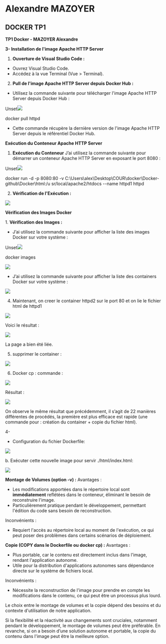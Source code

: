 # Alexandre MAZOYER

## DOCKER  TP1 
**TP1 Docker - MAZOYER Alexandre**

**3- Installation de l'image Apache HTTP Server**

1. **Ouverture de Visual Studio Code :**
- Ouvrez Visual Studio Code.
- Accédez à la vue Terminal (Vue > Terminal).
2. **Pull de l'image Apache HTTP Server depuis Docker Hub :**
- Utilisez la commande suivante pour télécharger l'image Apache HTTP Server depuis Docker Hub :

Unset![](Aspose.Words.ed76d1cf-1288-4998-a038-d3765fc86e21.001.png)

docker pull httpd

- Cette commande récupère la dernière version de l'image Apache HTTP Server depuis le référentiel Docker Hub.

**Exécution du Conteneur Apache HTTP Server**

1. **Exécution du Conteneur** J’ai utilisez la commande suivante pour démarrer un conteneur Apache HTTP Server en exposant le port 8080 :

Unset![](Aspose.Words.ed76d1cf-1288-4998-a038-d3765fc86e21.002.png)

docker run -d -p 8080:80 -v C:\Users\alex\Desktop\COUR\docker\Docker-github\Docker\html:/u sr/local/apache2/htdocs --name httpd1 httpd

2. **Vérification de l'Exécution :**

![](Aspose.Words.ed76d1cf-1288-4998-a038-d3765fc86e21.003.jpeg)

**Vérification des Images Docker**

1\. **Vérification des Images :**

- J’ai utilisez la commande suivante pour afficher la liste des images Docker sur votre système :

Unset![](Aspose.Words.ed76d1cf-1288-4998-a038-d3765fc86e21.004.png)

docker images

![](Aspose.Words.ed76d1cf-1288-4998-a038-d3765fc86e21.005.png)

- J’ai utilisez la commande suivante pour afficher la liste des containers Docker sur votre système :

![](Aspose.Words.ed76d1cf-1288-4998-a038-d3765fc86e21.006.png)

4. Maintenant, on creer le container httpd2 sur le port 80 et on lie le fichier html de httpd1

![](Aspose.Words.ed76d1cf-1288-4998-a038-d3765fc86e21.007.png)

Voici le résultat :

![](Aspose.Words.ed76d1cf-1288-4998-a038-d3765fc86e21.008.jpeg)

La page a bien été liée.

5. supprimer le container :

![](Aspose.Words.ed76d1cf-1288-4998-a038-d3765fc86e21.009.png)

6. Docker cp : commande :

![](Aspose.Words.ed76d1cf-1288-4998-a038-d3765fc86e21.010.png)

Résultat :

![](Aspose.Words.ed76d1cf-1288-4998-a038-d3765fc86e21.011.jpeg)

On observe le même résultat que précédemment, il s’agit de 22 manières différentes de procédés, la première est plus efficace est rapide (une commande pour : création du container + copie du fichier html).

4-

- Configuration du fichier Dockerfile:

![](Aspose.Words.ed76d1cf-1288-4998-a038-d3765fc86e21.012.jpeg)

b. Exécuter cette nouvelle image pour servir ./html/index.html:

![](Aspose.Words.ed76d1cf-1288-4998-a038-d3765fc86e21.013.jpeg)

**Montage de Volumes (option -v) :** Avantages :

- Les modifications apportées dans le répertoire local sont **immédiatement** reflétées dans le conteneur, éliminant le besoin de reconstruire l'image.
- Particulièrement pratique pendant le développement, permettant l'édition du code sans besoin de reconstruction.

Inconvénients :

- Requiert l'accès au répertoire local au moment de l'exécution, ce qui peut poser des problèmes dans certains scénarios de déploiement.

**Copie (COPY dans le Dockerfile ou docker cp) :** Avantages :

- Plus portable, car le contenu est directement inclus dans l'image, rendant l'application autonome.
- Utile pour la distribution d'applications autonomes sans dépendance directe sur le système de fichiers local.

Inconvénients :

- Nécessite la reconstruction de l'image pour prendre en compte les modifications dans le contenu, ce qui peut être un processus plus lourd.

Le choix entre le montage de volumes et la copie dépend des besoins et du contexte d'utilisation de notre application.

Si la flexibilité et la réactivité aux changements sont cruciales, notamment pendant le développement, le montage de volumes peut être préférable. En revanche, si on a besoin d’une solution autonome et portable, la copie du contenu dans l'image peut être la meilleure option.
